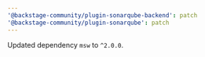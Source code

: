```yaml
---
'@backstage-community/plugin-sonarqube-backend': patch
'@backstage-community/plugin-sonarqube': patch
---
```


Updated dependency `msw` to `^2.0.0`.
